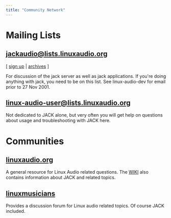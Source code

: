 ```yaml
---
title: "Community Network"
---
```


# Mailing Lists

## jackaudio@lists.linuxaudio.org
[ [sign up](https://lists.linuxaudio.org/listinfo/jackaudio) |
[archives](https://lists.linuxaudio.org/archives/jackaudio/) ]

For discussion of the jack server as well as jack applications. If you're
doing anything with jack, you need to be on this list. See linux-audio-dev for
email prior to 27 Nov 2001.

## linux-audio-user@lists.linuxaudio.org
Not dedicated to JACK alone, but very often you will get help on questions about
usage and troubleshooting with JACK here.

# Communities

## [linuxaudio.org]
A general resource for Linux Audio related questions. The [WIKI] also contains
information about JACK and related topics.

## [linuxmusicians]
Provides a discussion forum for Linux audio related topics. Of course JACK included.

[linuxaudio.org]: https://linuxaudio.org/
[WIKI]:           https://wiki.linuxaudio.org/wiki/start
[linuxmusicians]: https://linuxmusicians.com/
